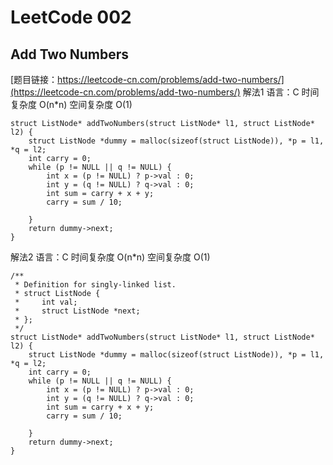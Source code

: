 # LeetCode 002
## Add Two Numbers
 [题目链接：https://leetcode-cn.com/problems/add-two-numbers/](https://leetcode-cn.com/problems/add-two-numbers/)
解法1 语言：C 时间复杂度 O(n*n) 空间复杂度 O(1)
```
struct ListNode* addTwoNumbers(struct ListNode* l1, struct ListNode* l2) {
    struct ListNode *dummy = malloc(sizeof(struct ListNode)), *p = l1, *q = l2;
    int carry = 0;
    while (p != NULL || q != NULL) {
        int x = (p != NULL) ? p->val : 0;
        int y = (q != NULL) ? q->val : 0;
        int sum = carry + x + y;
        carry = sum / 10;
        
    }
    return dummy->next;
}
```
解法2 语言：C 时间复杂度 O(n*n) 空间复杂度 O(1)
```
/**
 * Definition for singly-linked list.
 * struct ListNode {
 *     int val;
 *     struct ListNode *next;
 * };
 */
struct ListNode* addTwoNumbers(struct ListNode* l1, struct ListNode* l2) {
    struct ListNode *dummy = malloc(sizeof(struct ListNode)), *p = l1, *q = l2;
    int carry = 0;
    while (p != NULL || q != NULL) {
        int x = (p != NULL) ? p->val : 0;
        int y = (q != NULL) ? q->val : 0;
        int sum = carry + x + y;
        carry = sum / 10;
        
    }
    return dummy->next;
}
```
